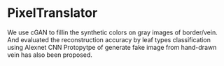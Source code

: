# PixelTranslator
 We use cGAN to fillin the synthetic colors on gray images of border/vein. And evaluated the reconstruction accuracy by leaf types classification using Alexnet CNN Protopytpe of generate fake image from hand-drawn vein has also been proposed.

